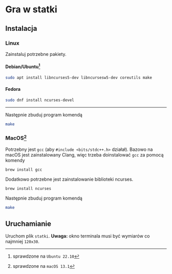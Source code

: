 # Gra w statki

## Instalacja
### Linux
Zainstaluj potrzebne pakiety.
#### Debian/Ubuntu[^1]
```bash
sudo apt install libncurses5-dev libncursesw5-dev coreutils make
```
[^1]: sprawdzone na `Ubuntu 22.10`
#### Fedora
```bash
sudo dnf install ncurses-devel
```

---

Następnie zbuduj program komendą
```bash
make
```


### MacOS[^2]
Potrzebny jest `gcc` (aby `#include <bits/stdc++.h>` działał). Bazowo na macOS jest zainstalowany Clang, więc trzeba doinstalować `gcc` za pomocą komendy 
```
brew install gcc
```
Dodatkowo potrzebne jest zainstalowanie biblioteki ncurses. 
```
brew install ncurses
```

Następnie zbuduj program komendą
```bash
make
```
[^2]: sprawdzone na `macOS 13.1`

## Uruchamianie

Uruchom plik `statki`.
**Uwaga:** okno terminala musi być wymiarów co najmniej `120x30`.

